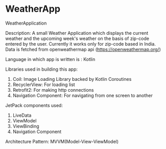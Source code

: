 # WeatherApp
WeatherApplication

Description: 
A small Weather Application which displays the current weather and the upcoming week's weather on the basis of zip-code entered by the user.
Currently it works only for zip-code based in India.
Data is fetched from openweathermap api (https://openweathermap.org/)

Language in which app is written is : Kotlin

Libraries used in building this app:
1. Coil: Image Loading Library backed by Kotlin Coroutines
2. RecyclerView: For loading list
3. Retrofit2: For making http connections
4. Navigation Component: For navigating from one screen to another

JetPack components used:
1. LiveData
2. ViewModel
3. ViewBinding
4. Navigation Component

Architecture Pattern: MVVM(Model-View-ViewModel)
